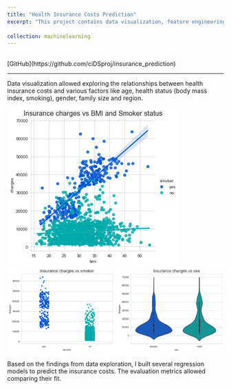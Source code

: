 ```yaml
---
title: "Health Insurance Costs Prediction"
excerpt: "This project contains data visualization, feature engineering and building linear regression models for predicting insurance costs using medical personal expenses billed by a health insurance company.<br/>"

collection: machinelearning
---
```

<br/>
[GitHub](https://github.com/ciDSproj/insurance_prediction)

---


Data visualization allowed exploring the relationships between health insurance costs and various factors like age, health status (body mass index, smoking), gender, family size and region. 



<img src='/images/ml2_charges_bmi.png'>



<img src='/images/ml2_charges_smoker.png'>



Based on the findings from data exploration, I built several regression models to predict the insurance costs. The evaluation metrics allowed comparing their fit.
